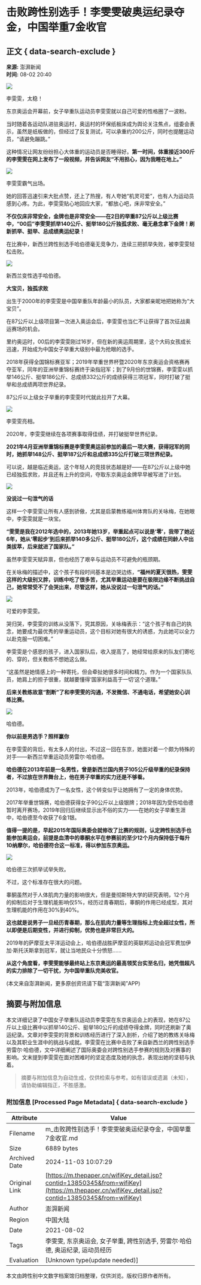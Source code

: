 # 击败跨性别选手！李雯雯破奥运纪录夺金，中国举重7金收官

## 正文 { data-search-exclude }


**来源:** 澎湃新闻  
**时间:** 08-02 20:40  

![](https://imagecloud.thepaper.cn/thepaper/image/145/838/307.jpg)

李雯雯，太稳！

东京奥运会开幕前，女子举重队运动员李雯雯就以自己可爱的性格圈了一波粉。

当时随着各运动队进驻奥运村，奥运村的环保纸板床成为舆论关注焦点，组委会表示，虽然是纸板做的，但经过了反复测试，可以承重约200公斤，同时也提醒运动员，“请避免蹦跳。”

这种情况让网友纷纷担心大体重的运动员是否睡得好。**第一时间，体重接近300斤的李雯雯在网上发布了一段视频，并告诉网友“不用担心，因为我睡在地上。”**

![](https://imagecloud.thepaper.cn/thepaper/image/145/824/388.jpg)

李雯雯霸气出场。

她的回答迅速引来大批点赞，还上了热搜，有人夸她“机灵可爱”，也有人为运动员感到心疼。为此，李雯雯贴心地回应大家，“都放心吧，床非常安全。”

**不仅仅床非常安全，金牌也是非常安全——在2日的举重87公斤以上级比赛中，“00后”李雯雯抓举140公斤、挺举180公斤独孤求败、毫无悬念拿下金牌！刷新抓举、挺举、总成绩奥运纪录！**

在比赛中，新西兰跨性别选手哈伯德毫无竞争力，连续三把抓举失败，被李雯雯轻松击败。

![](https://imagecloud.thepaper.cn/thepaper/image/145/822/770.jpg)

新西兰变性选手哈伯德。

**大宝贝，独孤求败**

出生于2000年的李雯雯是中国举重队年龄最小的队员，大家都亲昵地把她称为“大宝贝”。

在87公斤以上级项目第一次进入奥运会后，李雯雯也当仁不让获得了首次征战奥运赛场的机会。

里约奥运时，00后的李雯雯刚过16岁，但在新的奥运周期里，这个大码女孩成长迅速，开始成为中国女子举重大级别中最为抢眼的选手。

2018年获得全国锦标赛亚军；2019年举重世界杯暨2020年东京奥运会资格赛再夺亚军，同年的亚洲举重锦标赛终于染指冠军；到了9月份的世锦赛，李雯雯以抓举146公斤、挺举186公斤、总成绩332公斤的成绩获得三项冠军，同时打破了挺举和总成绩两项世界纪录。

87公斤以上级女子举重的李雯雯时代就此拉开了大幕。

![](https://imagecloud.thepaper.cn/thepaper/image/145/815/537.jpg)

李雯雯亮相。

2020年，李雯雯继续在各项赛事取得佳绩，并打破挺举世界纪录。

**2021年4月亚洲举重锦标赛是李雯雯奥运前参加的最后一项大赛，获得冠军的同时，她抓举148公斤、挺举187公斤和总成绩335公斤打破三项世界纪录。**

可以说，越是临近奥运，这个年轻人的竞技状态越是好——在87公斤以上级中她已经独孤求败，并且还有上升的空间，夺取东京奥运金牌早早被写进了计划。

![](https://imagecloud.thepaper.cn/thepaper/image/145/824/386.jpg)

**没说过一句泄气的话**

这样一个李雯雯让所有人感到骄傲，尤其是启蒙教练福州体育队的关咏梅，在她眼中，李雯雯就是一块宝。

**“雯雯是我在2012年选中的，2013年她13岁，举重起点可以说是‘零’，我带了她近6年，她从‘零起步’到后来抓举140多公斤、挺举180公斤，这个成绩在同龄人中出类拔萃，后来就进了国家队。”**

虽然李雯雯天赋异禀，但也经历了艰辛与运动员不可避免的瓶颈期。

在关咏梅的描述中，这个孩子有段时间基本是边哭边练，**“福州的夏天很热，雯雯这样的大级别又胖，训练中吃了很多苦，尤其举重运动是要在极限边缘不断挑战自己，她常常受不了会哭出来，尽管这样，她从没说过一句泄气的话。”**

![](https://imagecloud.thepaper.cn/thepaper/image/145/823/81.jpg)

可爱的李雯雯。

哭归哭，李雯雯的训练从没落下，究其原因，关咏梅表示：“这个孩子有自己的执念，她要成为最优秀的举重运动员，这个目标对她有很大的诱惑，为此她可以全力以赴克服一切困难。”

李雯雯是个感恩的孩子，进入国家队后，收入提高了，她经常给原来的队友们寄吃的、穿的，但关教练不想她这么做。

“这虽然是她情感上的一种寄托，但会牵扯她很多时间和精力。作为一个国家队队员，她肩上的担子很重，就越要懂得‘国家利益高于一切’这个道理。”

**后来关教练故意“割断”了和李雯雯的沟通，不发微信、不通电话，希望她安心训练比赛。**

![](https://imagecloud.thepaper.cn/thepaper/image/145/823/78.jpg)

哈伯德。

**你以前是男选手？照样赢你**

在李雯雯的背后，有太多人的付出，不过这一回在东京，她面对着一个颇为特殊的对手——新西兰举重运动员劳雷尔·哈伯德。

**哈伯德在2013年前是一名男性，曾是新西兰国内男子105公斤级举重的纪录保持者，不过放在世界舞台上，他在男子举重的实力还是不够看。**

2013年，哈伯德成为了一名女性，这个转变似乎让她拥有了一定的身体优势。

2017年举重世锦赛，哈伯德获得女子90公斤以上级银牌；2018年因为受伤哈伯德暂时离开赛场，2019年回归后继续显示出不俗的实力——在她的女子举重生涯中，哈伯德至今收获了6金1银。

**值得一提的是，早起2015年国际奥委会就修改了比赛的规则，认定跨性别选手也能参加奥运会，前提是血清中的睾酮水平在参赛前的至少12个月内保持低于每升10纳摩尔，哈伯德符合这一标准，得以参加东京奥运。**

![](https://imagecloud.thepaper.cn/thepaper/image/145/815/536.jpg)

哈伯德三次抓举试举失败。

不过，这个标准存在很大的问题。

睾酮虽然对于人体肌肉力量的影响很大，但是曼彻斯特大学的研究表明，12个月的抑制后对于生理机能影响仅5%，经历过青春期后，睾酮的作用已经成型，其对生理机能的作用在30%到40%。

**这也就是说男子一旦经历青春期，那么在肌肉力量等生理指标上完全超过女性，所以即便是后期变性，并进行抑制，优势也是非常巨大的。**

2019年的萨摩亚太平洋运动会上，哈伯德战胜萨摩亚的英联邦运动会冠军费加伊加·斯托沃斯拿到冠军，就让当地民众十分愤怒……

**从这个角度看，李雯雯能够最终站上东京奥运的最高领奖台实至名归，她凭借超凡的实力排除了一切干扰，为中国举重队完美收官。**

(本文来自澎湃新闻，更多原创资讯请下载“澎湃新闻”APP)

## 摘要与附加信息

<!-- tcd_abstract -->
本文详细记录了中国女子举重队运动员李雯雯在东京奥运会上的表现，她在87公斤以上级比赛中以抓举140公斤、挺举180公斤的成绩夺得金牌，同时还刷新了奥运纪录。文章对李雯雯的背景和训练经历进行了深入剖析，介绍了她的教练关咏梅以及其职业生涯中的挑战与成就。李雯雯在比赛中击败了来自新西兰的跨性别选手劳雷尔·哈伯德，文中详细阐述了国际奥委会对跨性别选手参赛的规则及对赛事的影响。文末提到李雯雯在面对困难时的坚定态度及她的执念，表现出她的坚韧与执着。
<!-- tcd_abstract_end -->

> 摘要与附加信息为自动生成，仅供检索与参考。如有错误或遗漏（未知），请协助编辑指正，不胜感激。

### 附加信息 [Processed Page Metadata] { data-search-exclude }

| Attribute       | Value                                  |
|-----------------|----------------------------------------|
| Filename        | m_击败跨性别选手！李雯雯破奥运纪录夺金，中国举重7金收官.md                             |
| Size            | 6889 bytes                           |
| Archived Date   | 2024-11-03 10:07:29                             |
| Original Link   | [https://m.thepaper.cn/wifiKey_detail.jsp?contid=13850345&from=wifiKey](https://m.thepaper.cn/wifiKey_detail.jsp?contid=13850345&from=wifiKey)                       |
| Author          | 澎湃新闻                               |
| Region          | 中国大陆                               |
| Date            | 2021-08-02                                 |
| Tags            | 李雯雯, 东京奥运会, 女子举重, 跨性别选手, 劳雷尔·哈伯德, 奥运纪录, 运动员经历                                 |
| Evaluation            | [Unknown type(update needed)]                                 |
<!-- tcd_table_end -->

本文由跨性别中文数字档案馆归档整理，仅供浏览。版权归原作者所有。
